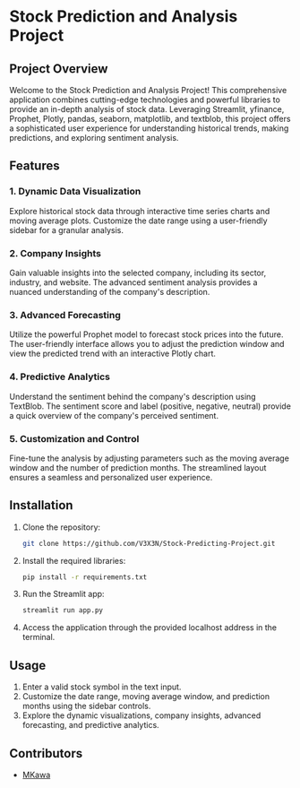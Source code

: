 # Stock Prediction and Analysis Project

## Project Overview

Welcome to the Stock Prediction and Analysis Project! This comprehensive application combines cutting-edge technologies and powerful libraries to provide an in-depth analysis of stock data. Leveraging Streamlit, yfinance, Prophet, Plotly, pandas, seaborn, matplotlib, and textblob, this project offers a sophisticated user experience for understanding historical trends, making predictions, and exploring sentiment analysis.

## Features

### 1. Dynamic Data Visualization

Explore historical stock data through interactive time series charts and moving average plots. Customize the date range using a user-friendly sidebar for a granular analysis.

### 2. Company Insights

Gain valuable insights into the selected company, including its sector, industry, and website. The advanced sentiment analysis provides a nuanced understanding of the company's description.

### 3. Advanced Forecasting

Utilize the powerful Prophet model to forecast stock prices into the future. The user-friendly interface allows you to adjust the prediction window and view the predicted trend with an interactive Plotly chart.

### 4. Predictive Analytics

Understand the sentiment behind the company's description using TextBlob. The sentiment score and label (positive, negative, neutral) provide a quick overview of the company's perceived sentiment.

### 5. Customization and Control

Fine-tune the analysis by adjusting parameters such as the moving average window and the number of prediction months. The streamlined layout ensures a seamless and personalized user experience.

## Installation

1. Clone the repository:
    ```bash
    git clone https://github.com/V3X3N/Stock-Predicting-Project.git
    ```

2. Install the required libraries:
    ```bash
    pip install -r requirements.txt
    ```

3. Run the Streamlit app:
    ```bash
    streamlit run app.py
    ```

4. Access the application through the provided localhost address in the terminal.

## Usage

1. Enter a valid stock symbol in the text input.
2. Customize the date range, moving average window, and prediction months using the sidebar controls.
3. Explore the dynamic visualizations, company insights, advanced forecasting, and predictive analytics.

## Contributors

- [MKawa](https://github.com/V3X3N)